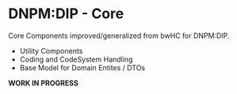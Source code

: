 # DNPM:DIP - Core

Core Components improved/generalized from bwHC for DNPM:DIP.

* Utility Components
* Coding and CodeSystem Handling
* Base Model for Domain Entites / DTOs


**WORK IN PROGRESS**
